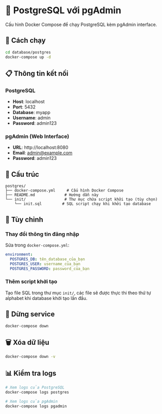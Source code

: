 # 🐘 PostgreSQL với pgAdmin

Cấu hình Docker Compose để chạy PostgreSQL kèm pgAdmin interface.

## 🚀 Cách chạy

```bash
cd database/postgres
docker-compose up -d
```

## 📋 Thông tin kết nối

### PostgreSQL
- **Host**: localhost
- **Port**: 5432
- **Database**: myapp
- **Username**: admin
- **Password**: admin123

### pgAdmin (Web Interface)
- **URL**: http://localhost:8080
- **Email**: admin@example.com
- **Password**: admin123

## 📁 Cấu trúc

```
postgres/
├── docker-compose.yml     # Cấu hình Docker Compose
├── README.md             # Hướng dẫn này
└── init/                 # Thư mục chứa script khởi tạo (tùy chọn)
    └── init.sql         # SQL script chạy khi khởi tạo database
```

## 🔧 Tùy chỉnh

### Thay đổi thông tin đăng nhập
Sửa trong `docker-compose.yml`:
```yaml
environment:
  POSTGRES_DB: tên_database_của_bạn
  POSTGRES_USER: username_của_bạn
  POSTGRES_PASSWORD: password_của_bạn
```

### Thêm script khởi tạo
Tạo file SQL trong thư mục `init/`, các file sẽ được thực thi theo thứ tự alphabet khi database khởi tạo lần đầu.

## 🛑 Dừng service

```bash
docker-compose down
```

## 🗑️ Xóa dữ liệu

```bash
docker-compose down -v
```

## 📊 Kiểm tra logs

```bash
# Xem logs của PostgreSQL
docker-compose logs postgres

# Xem logs của pgAdmin
docker-compose logs pgadmin
```
